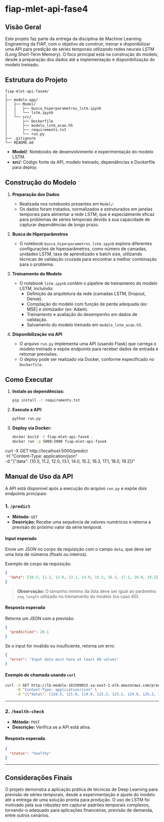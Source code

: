 # fiap-mlet-api-fase4

## Visão Geral

Este projeto faz parte da entrega da disciplina de Machine Learning Engineering da FIAP, com o objetivo de construir, treinar e disponibilizar uma API para predição de séries temporais utilizando redes neurais LSTM (Long Short-Term Memory). O foco principal está na construção do modelo, desde a preparação dos dados até a implementação e disponibilização do modelo treinado.

## Estrutura do Projeto

```plaintext
fiap-mlet-api-fase4/
│
├── modelo-app/
│   ├── Model/
│   │   ├── busca_hiperparametros_lstm.ipynb
│   │   └── lstm.ipynb
│   └── src/
│       ├── Dockerfile
│       ├── modelo_lstm_acao.h5
│       ├── requirements.txt
│       └── run.py
├── .gitignore
└── README.md
```

- **Model/**: Notebooks de desenvolvimento e experimentação do modelo LSTM.  
- **src/**: Código fonte da API, modelo treinado, dependências e Dockerfile para deploy.


## Construção do Modelo


1. **Preparação dos Dados**
   - Realizada nos notebooks presentes em `Model/`.
   - Os dados foram tratados, normalizados e estruturados em janelas temporais para alimentar a rede LSTM, que é especialmente eficaz para problemas de séries temporais devido à sua capacidade de capturar dependências de longo prazo.

2. **Busca de Hiperparâmetros**
   - O notebook `busca_hiperparametros_lstm.ipynb` explora diferentes configurações de hiperparâmetros, como número de camadas, unidades LSTM, taxa de aprendizado e batch size, utilizando técnicas de validação cruzada para encontrar a melhor combinação para o problema.

3. **Treinamento do Modelo**
   - O notebook `lstm.ipynb` contém o pipeline de treinamento do modelo LSTM, incluindo:
     - Definição da arquitetura da rede (camadas LSTM, Dropout, Dense).
     - Compilação do modelo com função de perda adequada (ex: MSE) e otimizador (ex: Adam).
     - Treinamento e avaliação do desempenho em dados de validação.
     - Salvamento do modelo treinado em `modelo_lstm_acao.h5`.

4. **Disponibilização via API**
   - O arquivo `run.py` implementa uma API (usando Flask) que carrega o modelo treinado e expõe endpoints para receber dados de entrada e retornar previsões.
   - O deploy pode ser realizado via Docker, conforme especificado no `Dockerfile`.


## Como Executar

1. **Instale as dependências:**
   ```bash
   pip install -r requirements.txt
   ```

2. **Execute a API:**
   ```bash
   python run.py
   ```

3. **Deploy via Docker:**
   ```bash
   docker build -t fiap-mlet-api-fase4 .
   docker run -p 5000:5000 fiap-mlet-api-fase4
   ```


curl -X GET http://localhost:5000/predict \
     -H "Content-Type: application/json" \
     -d "{\"data\": [10.5, 11.2, 12.0, 13.1, 14.0, 15.2, 16.3, 17.1, 18.0, 19.2]}"

## Manual de Uso da API

A API está disponível após a execução do arquivo `run.py` e expõe dois endpoints principais:

### 1. `/predict`
- **Método:** `GET`
- **Descrição:** Recebe uma sequência de valores numéricos e retorna a previsão do próximo valor da série temporal.

#### **Input esperado**
Envie um JSON no corpo da requisição com o campo `data`, que deve ser uma lista de números (floats ou inteiros).

Exemplo de corpo da requisição:
```json
{
  "data": [10.5, 11.2, 12.0, 13.1, 14.0, 15.2, 16.3, 17.1, 18.0, 19.2]
}
```
> **Observação:** O tamanho mínimo da lista deve ser igual ao parâmetro `seq_length` utilizado no treinamento do modelo (no caso 60).

#### **Resposta esperada**
Retorna um JSON com a previsão:
```json
{
  "prediction": 20.1
}
```
Se o input for inválido ou insuficiente, retorna um erro:
```json
{
  "error": "Input data must have at least 60 values"
}
```

#### **Exemplo de chamada usando `curl`**
```bash
curl -X GET http://lb-modelo-101509015.sa-east-1.elb.amazonaws.com/predict \
     -H "Content-Type: application/json" \
     -d "{\"data\": [120.5, 121.0, 119.8, 122.3, 123.1, 124.0, 125.2, 126.5, 127.0, 128.3, 129.1, 130.0, 131.2, 132.5, 133.0, 134.3, 135.1, 136.0, 137.2, 138.5, 139.0, 140.3, 141.1, 142.0, 143.2, 144.5, 145.0, 146.3, 147.1, 148.0, 149.2, 150.5, 151.0, 152.3, 153.1, 154.0, 155.2, 156.5, 157.0, 158.3, 159.1, 160.0, 161.2, 162.5, 163.0, 164.3, 165.1, 166.0, 167.2, 168.5, 169.0, 170.3, 171.1, 172.0, 173.2, 174.5, 175.0, 176.3, 177.1, 178.0]}"
```

---

### 2. `/health-check`
- **Método:** `POST`
- **Descrição:** Verifica se a API está ativa.

#### **Resposta esperada**
```json
{
  "status": "healthy"
}
```
---

## Considerações Finais

O projeto demonstra a aplicação prática de técnicas de Deep Learning para previsão de séries temporais, desde a experimentação e ajuste do modelo até a entrega de uma solução pronta para produção. O uso de LSTM foi motivado pela sua robustez em capturar padrões temporais complexos, tornando-o adequado para aplicações financeiras, previsão de demanda, entre outros cenários.